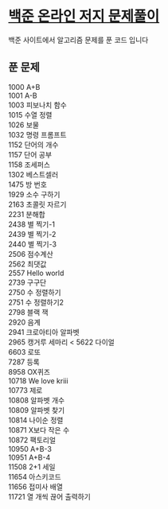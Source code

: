 <a href="https://www.acmicpc.net/"><h1 style="color:blue">백준 온라인 저지 문제풀이</h1></a>
<p> 백준 사이트에서 알고리즘 문제를 푼 코드 입니다</p>


<h2>푼 문제</h3>
1000 A+B<br>
1001 A-B<br>
1003 피보나치 함수<br>
1015 수열 정렬<br>
1026 보물 <br>
1032 명령 프롬프트<br>
1152 단어의 개수<br>
1157 단어 공부<br>
1158 조세퍼스<br>
1302 베스트셀러<br>
1475 방 번호<br>
1929 소수 구하기<br>
2163 초콜릿 자르기<br>
2231 분해합 <br>
2438 별 찍기-1<br>
2439 별 찍기-2 <br>
2440 별 찍기-3<br>
2506 점수계산<br>
2562 최댓값<br>
2557 Hello world<br>
2739 구구단 <br>
2750 수 정렬하기<br>
2751 수 정렬하기2<br>
2798 블랙 잭<br>
2920 음계<br>
2941 크로아티아 알파벳<br>
2965 캥거루 세마리 <
5622 다이얼 <br>
6603 로또<br>
7287 등록<br>
8958 OX퀴즈 <br>
10718 We love kriii<br>
10773 제로<br>
10808 알파벳 개수<br>
10809 알파벳 찾기<br>
10814 나이순 정렬<br>
10871 X보다 작은 수<br>
10872 팩토리얼<br>
10950 A+B-3<br>
10951 A+B-4<br>
11508 2+1 세일<br>
11654 아스키코드<br>
11656 접미사 배열<br>
11721 열 개씩 끊어 출력하기<br>


